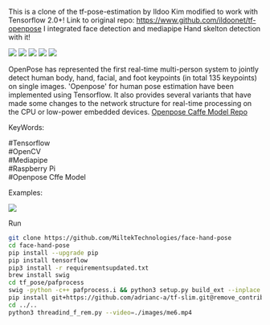 This is a clone of the tf-pose-estimation by Ildoo Kim modified to work with Tensorflow 2.0+!
Link to original repo: https://www.github.com/ildoonet/tf-openpose 
I integrated face detection and mediapipe Hand skelton detection with it!

![](https://img.shields.io/badge/Openpose-Pose%20Detection-red)
![](https://img.shields.io/badge/Tensorflow-Model-blue)
![](https://img.shields.io/badge/Mdiapipe-Hand%20Detection-yellowgreen)
![](https://img.shields.io/badge/Face%20Detection-Human%20Computer%20Interaction-green)
![](https://img.shields.io/badge/OpenCV-Computer%20Vision-brightgreen)

OpenPose has represented the first real-time multi-person system to jointly detect human body, hand, facial, and foot keypoints (in total 135 keypoints) on single images.
'Openpose' for human pose estimation have been implemented using Tensorflow. It also provides several variants that have made some changes to the network structure for real-time processing on the CPU or low-power embedded devices.
[Openpose Caffe Model Repo]( https://github.com/CMU-Perceptual-Computing-Lab/openpose)







KeyWords:

#Tensorflow  <br />
#OpenCV  <br />
#Mediapipe<br />
#Raspberry Pi<br />
#Openpose Cffe Model<br />


Examples:

![](?raw=true)


Run 
```bash
git clone https://github.com/MiltekTechnologies/face-hand-pose
cd face-hand-pose
pip install --upgrade pip
pip install tensorflow
pip3 install -r requirementsupdated.txt
brew install swig
cd tf_pose/pafprocess
swig -python -c++ pafprocess.i && python3 setup.py build_ext --inplace
pip install git+https://github.com/adrianc-a/tf-slim.git@remove_contrib
cd ../..
python3 threadind_f_rem.py --video=./images/me6.mp4

```


